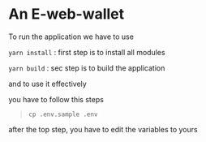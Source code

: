 # An E-web-wallet

To run the application we have to use 

``yarn install`` : first step is to install all modules

``yarn build`` : sec step is to build the application

and to use it effectively  <br />

you have to follow this steps

> ``cp .env.sample .env``

after the top step, you have to edit the variables to yours

